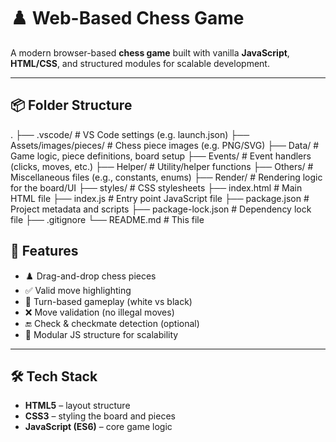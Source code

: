 ﻿# ♟️ Web-Based Chess Game

A modern browser-based **chess game** built with vanilla **JavaScript**, **HTML/CSS**, and structured modules for scalable development.

---

## 📦 Folder Structure

.
├── .vscode/ # VS Code settings (e.g. launch.json)
├── Assets/images/pieces/ # Chess piece images (e.g. PNG/SVG)
├── Data/ # Game logic, piece definitions, board setup
├── Events/ # Event handlers (clicks, moves, etc.)
├── Helper/ # Utility/helper functions
├── Others/ # Miscellaneous files (e.g., constants, enums)
├── Render/ # Rendering logic for the board/UI
├── styles/ # CSS stylesheets
├── index.html # Main HTML file
├── index.js # Entry point JavaScript file
├── package.json # Project metadata and scripts
├── package-lock.json # Dependency lock file
├── .gitignore
└── README.md # This file

## 🚀 Features

- ♟️ Drag-and-drop chess pieces
- ✅ Valid move highlighting
- 🔄 Turn-based gameplay (white vs black)
- ❌ Move validation (no illegal moves)
- 🔚 Check & checkmate detection (optional)
- 🧩 Modular JS structure for scalability

---

## 🛠 Tech Stack

- **HTML5** – layout structure
- **CSS3** – styling the board and pieces
- **JavaScript (ES6)** – core game logic
